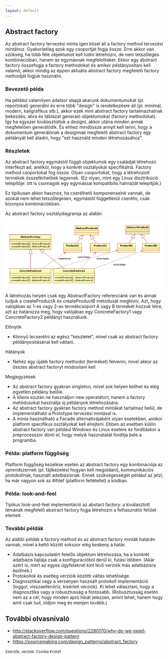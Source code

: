 ```yaml
---
layout: default
---
```


## Abstract factory

Az abstract factory tervezési minta igen közel áll a factory method tervezési mintához. Gyakorlatilag azok egy csoportját fogja össze. Erre akkor van szükség, ha több féle objektumot kell tudni létrehozni, de nem tetszőleges kombinációban, hanem az egymásnak megfelelőeket. Ekkor egy abstract factory összefogja a factory methodokat és amikor példányosítani kell valamit, akkor mindig az éppen aktuális abstract factory megfelelő factory methodját fogjuk használni.

### Bevezető példa

Ha például valamilyen adatsor alapjá akarunk dokumentumokat (pl. reportokat) generálni és erre több "design" is rendelkezésre áll (pl. minimál, modern, kaligrafikus stb.), akkor ezek mint abstract factory tartalmazhatnak bekezdés, ábra és táblázat generáló objektumokat (factory methodokat). Így ha egyszer kiválasztottuk a designt, akkor utána minden annak megfelelően generálódik. És ehhez mindössze annyit kell tenni, hogy a dokumentum generálónak a designnak megfelelő abstract factory egy példányát kell átadni, hogy "ezt használd minden létrehozásához".

### Részletek

Az abstract factory egymástól függő objektumok egy családját létrehozó interfészt ad, anélkül, hogy a konkrét osztályokat specifikálná. Factory method csoportokat fog össze. Olyan csoportokat, hogy a létrehozott termékek összeférhetőek legyenek. (Ez olyan, mint egy Linux disztribúció telepítője: ott is csomagok egy egymással kompatibilis halmazát telepítjük.)

Ez tipikusan akkor hasznos, ha cserélhető komponenseink vannak, de azokat nem lehet tetszőlegesen, egymástól függetlenül cserélni, csak bizonyos kombinációkban.

Az abstract factory osztálydiagramja az alábbi:

![](image/AbstractFactory.png)

A látrehozás helyén csak egy AbstractFactory referenciánk van és annak tudjuk a createProductA és createProductB metódusát meghívni. Azt, hogy valójában az 1-es vagy 2-es termékcsoport A vagy B termékét hozzuk létre, azt az határozza meg, hogy valójában egy ConcreteFactory1 vagy ConcreteFactory2 példányt használunk.

Előnyök

  * Könnyű lecserélni az egész "készletet", mivel csak az abstract factory példányosításánal kell váltani.

Hátányok

  * Nehéz egy újabb factory methodot (terméket) felvenni, mivel akkor az összes abstract factoryt módosítani kell.

Megjegyzések

  * Az abstract factory gyakran singleton, mivel sok helyen kellhet és elég egyetlen példány belőle.
  * A kliens ezután ne használjon new operatátort, hanem a factory metódusokat használja új példányok létrehozására.
  * Az abstract factory gyakran factory method mintákat tartalmaz belül, de implementálható a Prototype tervezési mintával is.
  * A minta használható a Facade alternatívájaként olyan esetekben, amikor platform specifikus osztályokat kell elrejteni. Ebben az esetben külön abstract factory van például Windows és Linux esetére és fordításkor a preprocesszor dönti el, hogy melyik használatát fordítja bele a programba.

### Példa: platform függőség

Platform függőség kezelése esetén az abstract factory egy kombinációja az oprendszernek (pl. fájlkezelést hogyan kell megoldani), kommunikációs protokollnak, használt adatbázisnak. Ennek szükségességét például az jelzi, ha már nagyon sok az #ifdef (platform feltétellel) a kódban.

### Példa: look-and-feel

Tipikus look-and-feel implementáció az abstact factory: a kiválasztott témának megfelelő abstract factory fogja létrehozni a felhasználói felület elemeit.

### További példák

Az alábbi példák a factory method és az abstract factory minták határán vannak, mivel a kettő között sokszor elég keskeny a határ.

  * Adatbázis kapcsolatért felelős objektum létrehozása, ha a konkrét adatbázis fajtája csak a konfigurációból derül ki, futási időben. (Akár azért is, mert az egyes ügyfeleknél kint lévő verziók más adatbázisra épülnek.)
  * Protokollok és esetleg verzióik közötti váltás lehetősége.
  * Diagnosztikai vagy a versenyen használt protokoll implementáció (loggol, visszaellenőriz, kísérleti verziók). Ki lehet választani, hogy a diagnosztika vagy a robusztusság a fontosabb. (Robusztusság esetén nem az a cél, hogy minden apró hibát jelezzen, amint lehet, hanem hogy amit csak tud, oldjon meg és menjen tovább.)

## További olvasnivaló

  * http://stackoverflow.com/questions/2280170/why-do-we-need-abstract-factory-design-pattern
  * https://sourcemaking.com/design_patterns/abstract_factory

<small>Szerzők, verziók: Csorba Kristóf</small>
